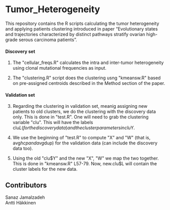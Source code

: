 # Tumor_Heterogeneity

This repository contains the R scripts calculating the tumor heterogeneity and applying patients clustering introduced in paper “Evolutionary states and trajectories characterized by distinct pathways stratify ovarian high-grade serous carcinoma patients”.

#### Discovery set

1. The "cellular_freqs.R" calculates the intra and inter-tumor heterogeneity using clonal mutational frequencies as input.

2. The "clustering.R" script does the clustering usng "kmeansw.R" based on pre-assigned centroids described in the Method section of the paper.

#### Validation set

3. Regarding the clustering in validation set, meanig assigning new patients to old clusters, we do the clustering with the discovery data only. This is done in "test.R". One will need to grab the clustering variable "clu". This will have the labels clu$L (for the discovery data) and the
cluster parameters in clu$Y.

4. We use the beginning of "test.R" to compute "X" and "W" (that is, avg$hcp and avg$dup) for the validation data (can include the discovery data too).

5. Using the old "clu$Y" and the new "X", "W" we map the two together. This is done in "kmeansw.R" L57-79. Now, new.clu$L will contain the cluster labels for the new data. 


## Contributors
Sanaz Jamalzadeh   
Antti Häkkinen

